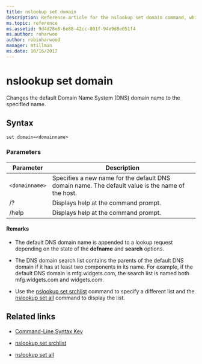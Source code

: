 ```yaml
---
title: nslookup set domain
description: Reference article for the nslookup set domain command, which changes the default Domain Name System (DNS) domain name to the specified name.
ms.topic: reference
ms.assetid: 9d4d28e8-6e88-42cc-801f-94e9d8e051f4
ms.author: roharwoo
author: robinharwood
manager: mtillman
ms.date: 10/16/2017
---
```


# nslookup set domain



Changes the default Domain Name System (DNS) domain name to the specified name.

## Syntax

```
set domain=<domainname>
```

### Parameters

| Parameter | Description |
| --------- | ----------- |
| `<domainname>` | Specifies a new name for the default DNS domain name. The default value is the name of the host. |
| /? | Displays help at the command prompt. |
| /help | Displays help at the command prompt. |

#### Remarks

- The default DNS domain name is appended to a lookup request depending on the state of the **defname** and **search** options.

- The DNS domain search list contains the parents of the default DNS domain if it has at least two components in its name. For example, if the default DNS domain is mfg.widgets.com, the search list is named both mfg.widgets.com and widgets.com.

- Use the [nslookup set srchlist](nslookup-set-srchlist.md) command to specify a different list and the [nslookup set all](nslookup-set-all.md) command to display the list.

## Related links

- [Command-Line Syntax Key](command-line-syntax-key.md)

- [nslookup set srchlist](nslookup-set-srchlist.md)

- [nslookup set all](nslookup-set-all.md)
